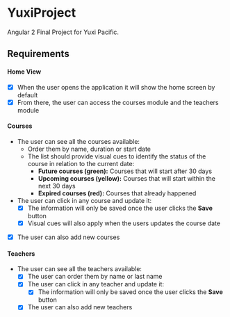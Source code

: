 # YuxiProject

Angular 2 Final Project for Yuxi Pacific.

## Requirements

#### Home View
- [x] When the user opens the application it will show the home screen by default
- [x] From there, the user can access the courses module and the teachers module

#### Courses
- The user can see all the courses available:
	- Order them by name, duration or start date
	- The list should provide visual cues to identify the status of the course in relation to the current date:
		- **Future courses (green):** Courses that will start after 30 days
		- **Upcoming courses (yellow):** Courses that will start within the next 30 days
		- **Expired courses (red):** Courses that already happened
- The user can click in any course and update it:
	- [x] The information will only be saved once the user clicks the **Save** button
	- [x] Visual cues will also apply when the users updates the course date
- [x] The user can also add new courses

#### Teachers
- The user can see all the teachers available:
	- [x] The user can order them by name or last name
	- [x] The user can click in any teacher and update it:
		- [x] The information will only be saved once the user clicks the **Save** button
	- [x] The user can also add new teachers
